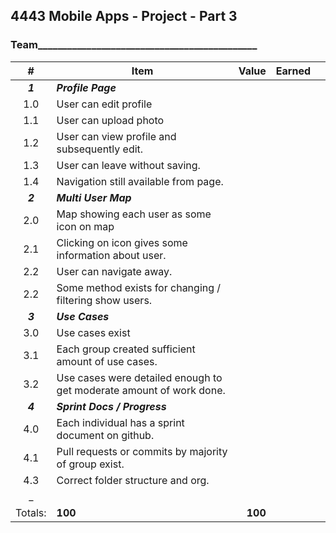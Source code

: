  ## 4443 Mobile Apps - Project - Part 3

### Team_____________________________________________

| #       | Item                                                                | Value   | Earned |       |
| :-----: | ------------------------------------------------------------------- | ------: | -----: | :---: |
| ***1*** | ***Profile Page***                                                  |         |        |       |
| 1.0     | User can edit profile                                               |         |        |       |
| 1.1     | User can upload photo                                               |         |        |       |
| 1.2     | User can view profile and subsequently edit.                        |         |        |       |
| 1.3     | User can leave without saving.                                      |         |        |       |
| 1.4     | Navigation still available from page.                               |         |        |       |
| ***2*** | ***Multi User Map***                                                |         |        |       |
| 2.0     | Map showing each user as some icon on map                           |         |        |       |
| 2.1     | Clicking on icon gives some information about user.                 |         |        |       |
| 2.2     | User can navigate away.                                             |         |        |       |
| 2.2     | Some method exists for changing / filtering show users.             |         |        |       |
| ***3*** | ***Use Cases***                                                     |         |        |       |
| 3.0     | Use cases exist                                                     |         |        |       |
| 3.1     | Each group created sufficient amount of use cases.                  |         |        |       |
| 3.2     | Use cases were detailed enough to get moderate amount of work done. |         |        |       |
| ***4*** | ***Sprint Docs / Progress***                                        |         |        |       |
| 4.0     | Each individual has a sprint document on github.                    |         |        |       |
| 4.1     | Pull requests or commits by majority of group exist.                |         |        |       |
| 4.3     | Correct folder structure and org.                                   |         |        |       |
| _       |                                                                     |         |        |       |
| Totals: | **100**                                                             | **100** |        |       |

